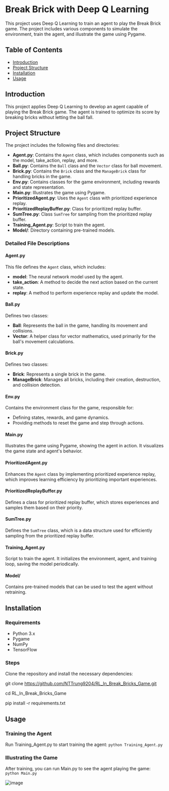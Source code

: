 # Break Brick with Deep Q Learning

This project uses Deep Q Learning to train an agent to play the Break Brick game. The project includes various components to simulate the environment, train the agent, and illustrate the game using Pygame.

## Table of Contents

- [Introduction](#introduction)
- [Project Structure](#project-structure)
- [Installation](#installation)
- [Usage](#usage)

## Introduction

This project applies Deep Q Learning to develop an agent capable of playing the Break Brick game. The agent is trained to optimize its score by breaking bricks without letting the ball fall.

## Project Structure

The project includes the following files and directories:

- **Agent.py**: Contains the `Agent` class, which includes components such as the model, take_action, replay, and more.
- **Ball.py**: Contains the `Ball` class and the `Vector` class for ball movement.
- **Brick.py**: Contains the `Brick` class and the `ManageBrick` class for handling bricks in the game.
- **Env.py**: Contains classes for the game environment, including rewards and state representation.
- **Main.py**: Illustrates the game using Pygame.
- **PrioritizedAgent.py**: Uses the `Agent` class with prioritized experience replay.
- **PrioritizedReplayBuffer.py**: Class for prioritized replay buffer.
- **SumTree.py**: Class `SumTree` for sampling from the prioritized replay buffer.
- **Training_Agent.py**: Script to train the agent.
- **Model/**: Directory containing pre-trained models.

### Detailed File Descriptions

#### Agent.py
This file defines the `Agent` class, which includes:
- **model**: The neural network model used by the agent.
- **take_action**: A method to decide the next action based on the current state.
- **replay**: A method to perform experience replay and update the model.

#### Ball.py
Defines two classes:
- **Ball**: Represents the ball in the game, handling its movement and collisions.
- **Vector**: A helper class for vector mathematics, used primarily for the ball's movement calculations.

#### Brick.py
Defines two classes:
- **Brick**: Represents a single brick in the game.
- **ManageBrick**: Manages all bricks, including their creation, destruction, and collision detection.

#### Env.py
Contains the environment class for the game, responsible for:
- Defining states, rewards, and game dynamics.
- Providing methods to reset the game and step through actions.

#### Main.py
Illustrates the game using Pygame, showing the agent in action. It visualizes the game state and agent's behavior.

#### PrioritizedAgent.py
Enhances the `Agent` class by implementing prioritized experience replay, which improves learning efficiency by prioritizing important experiences.

#### PrioritizedReplayBuffer.py
Defines a class for prioritized replay buffer, which stores experiences and samples them based on their priority.

#### SumTree.py
Defines the `SumTree` class, which is a data structure used for efficiently sampling from the prioritized replay buffer.

#### Training_Agent.py
Script to train the agent. It initializes the environment, agent, and training loop, saving the model periodically.

#### Model/
Contains pre-trained models that can be used to test the agent without retraining.

## Installation

### Requirements

- Python 3.x
- Pygame
- NumPy
- TensorFlow

### Steps

Clone the repository and install the necessary dependencies:

git clone https://github.com/NTTrung9204/RL_In_Break_Bricks_Game.git

cd RL_In_Break_Bricks_Game

pip install -r requirements.txt

## Usage

### Training the Agent
Run Training_Agent.py to start training the agent:
`python Training_Agent.py`

### Illustrating the Game
After training, you can run Main.py to see the agent playing the game:
`python Main.py`

![image](https://github.com/NTTrung9204/RL_In_Break_Bricks_Game/assets/83105598/57bd97a6-f9e1-4274-b455-52df66feaae3)
